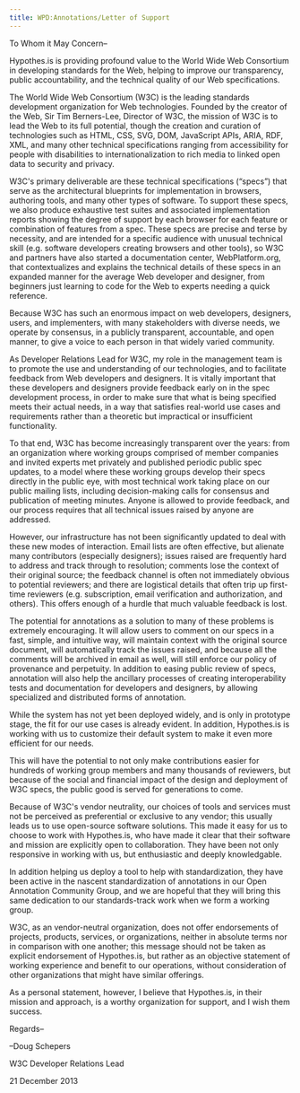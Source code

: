 ```yaml
---
title: WPD:Annotations/Letter of Support
---
```

<p>To Whom it May Concern–
</p><p>Hypothes.is is providing profound value to the World Wide Web Consortium in developing standards for the Web, helping to improve our transparency, public accountability, and the technical quality of our Web specifications.
</p><p>The World Wide Web Consortium (W3C) is the leading standards development organization for Web technologies. Founded by the creator of the Web, Sir Tim Berners-Lee, Director of W3C, the mission of W3C is to lead the Web to its full potential, though the creation and curation of technologies such as HTML, CSS, SVG, DOM, JavaScript APIs, ARIA, RDF, XML, and many other technical specifications ranging from accessibility for people with disabilities to internationalization to rich media to linked open data to security and privacy.
</p><p>W3C's primary deliverable are these technical specifications (“specs”) that serve as the architectural blueprints for implementation in browsers, authoring tools, and many other types of software. To support these specs, we also produce exhaustive test suites and associated implementation reports showing the degree of support by each browser for each feature or combination of features from a spec. These specs are precise and terse by necessity, and are intended for a specific audience with unusual technical skill (e.g. software developers creating browsers and other tools), so W3C and partners have also started a documentation center, WebPlatform.org, that contextualizes and explains the technical details of these specs in an expanded manner for the average Web developer and designer, from beginners just learning to code for the Web to experts needing a quick reference.
</p><p>Because W3C has such an enormous impact on web developers, designers, users, and implementers, with many stakeholders with diverse needs, we operate by consensus, in a publicly transparent, accountable, and open manner, to give a voice to each person in that widely varied community. 
</p><p>As Developer Relations Lead for W3C, my role in the management team is to promote the use and understanding of our technologies, and to facilitate feedback from Web developers and designers. It is vitally important that these developers and designers provide feedback early on in the spec development process, in order to make sure that what is being specified meets their actual needs, in a way that satisfies real-world use cases and requirements rather than a theoretic but impractical or insufficient functionality. 
</p><p>To that end, W3C has become increasingly transparent over the years: from an organization where working groups comprised of member companies and invited experts met privately and published periodic public spec updates, to a model where these working groups develop their specs directly in the public eye, with most technical work taking place on our public mailing lists, including decision-making calls for consensus and publication of meeting minutes. Anyone is allowed to provide feedback, and our process requires that all technical issues raised by anyone are addressed.
</p><p>However, our infrastructure has not been significantly updated to deal with these new modes of interaction. Email lists are often effective, but alienate many contributors (especially designers); issues raised are frequently hard to address and track through to resolution; comments lose the context of their original source; the feedback channel is often not immediately obvious to potential reviewers; and there are logistical details that often trip up first-time reviewers (e.g. subscription, email verification and authorization, and others). This offers enough of a hurdle that much valuable feedback is lost.
</p><p>The potential for annotations as a solution to many of these problems is extremely encouraging. It will allow users to comment on our specs in a fast, simple, and intuitive way, will maintain context with the original source document, will automatically track the issues raised, and because all the comments will be archived in email as well, will still enforce our policy of provenance and perpetuity. In addition to easing public review of specs, annotation will also help the ancillary processes of creating interoperability tests and documentation for developers and designers, by allowing specialized and distributed forms of annotation.
</p><p>While the system has not yet been deployed widely, and is only in prototype stage, the fit for our use cases is already evident. In addition, Hypothes.is is working with us to customize their default system to make it even more efficient for our needs.
</p><p>This will have the potential to not only make contributions easier for hundreds of working group members and many thousands of reviewers, but because of the social and financial impact of the design and deployment of W3C specs, the public good is served for generations to come.
</p><p>Because of W3C's vendor neutrality, our choices of tools and services must not be perceived as preferential or exclusive to any vendor; this usually leads us to use open-source software solutions. This made it easy for us to choose to work with Hypothes.is, who have made it clear that their software and mission are explicitly open to collaboration. They have been not only responsive in working with us, but enthusiastic and deeply knowledgable.
</p><p>In addition helping us deploy a tool to help with standardization, they have been active in the nascent standardization of annotations in our Open Annotation Community Group, and we are hopeful that they will bring this same dedication to our standards-track work when we form a working group. 
</p><p>W3C, as an vendor-neutral organization, does not offer endorsements of projects, products, services, or organizations, neither in absolute terms nor in comparison with one another; this message should not be taken as explicit endorsement of Hypothes.is, but rather as an objective statement of working experience and benefit to our operations, without consideration of other organizations that might have similar offerings.
</p><p>As a personal statement, however, I believe that Hypothes.is, in their mission and approach, is a worthy organization for support, and I wish them success.
</p><p>Regards–
</p><p>–Doug Schepers
</p><p>W3C Developer Relations Lead
</p><p>21 December 2013
</p>
<!-- Saved in parser cache with key wpwiki:pcache:idhash:13435-0!*!*!*!*!*!*!esi=1 and timestamp 20150731184935 and revision id 42903
 -->
